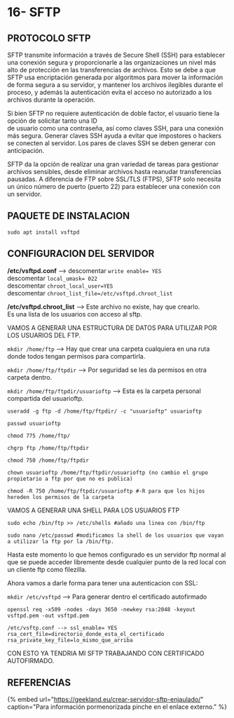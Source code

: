 # 16- SFTP

## PROTOCOLO SFTP

SFTP transmite información a través de Secure Shell \(SSH\) para establecer una conexión segura y proporcionarle a las organizaciones un nivel más alto de protección en las transferencias de archivos. Esto se debe a que SFTP usa encriptación generada por algoritmos para mover la información de forma segura a su servidor, y mantener los archivos ilegibles durante el proceso, y además la autenticación evita el acceso no autorizado a los archivos durante la operación.

Si bien SFTP no requiere autenticación de doble factor, el usuario tiene la opción de solicitar tanto una ID  
de usuario como una contraseña, así como claves SSH, para una conexión más segura. Generar claves SSH ayuda a evitar que impostores o hackers se conecten al servidor. Los pares de claves SSH se deben generar con anticipación.

SFTP da la opción de realizar una gran variedad de tareas para gestionar archivos sensibles, desde eliminar archivos hasta reanudar transferencias pausadas. A diferencia de FTP sobre SSL/TLS \(FTPS\), SFTP solo necesita un único número de puerto \(puerto 22\) para establecer una conexión con un servidor.

## PAQUETE DE INSTALACION

`sudo apt install vsftpd`

## CONFIGURACION DEL SERVIDOR

**/etc/vsftpd.conf** --&gt; descomentar `write enable= YES`  
descomentar `local_umask= 022`  
descomentar `chroot_local_user=YES`  
descomentar `chroot_list_file=/etc/vsftpd.chroot_list`

**/etc/vsftpd.chroot\_list** --&gt; Este archivo no existe, hay que crearlo.  
Es una lista de los usuarios con acceso al sftp.

VAMOS A GENERAR UNA ESTRUCTURA DE DATOS PARA UTILIZAR POR LOS USUARIOS DEL FTP.

`mkdir /home/ftp` --&gt; Hay que crear una carpeta cualquiera en una ruta donde todos tengan permisos para compartirla.

`mkdir /home/ftp/ftpdir` --&gt; Por seguridad se les da permisos en otra carpeta dentro.

`mkdir /home/ftp/ftpdir/usuarioftp` --&gt; Esta es la carpeta personal compartida del usuarioftp.

`useradd -g ftp -d /home/ftp/ftpdir/ -c "usuarioftp" usuarioftp`

`passwd usuarioftp`

`chmod 775 /home/ftp/`

`chgrp ftp /home/ftp/ftpdir`

`chmod 750 /home/ftp/ftpdir`

`chown usuarioftp /home/ftp/ftpdir/usuarioftp (no cambio el grupo propietario a ftp por que no es publica)`

`chmod -R 750 /home/ftp/ftpdir/usuarioftp #-R para que los hijos hereden los permisos de la carpeta`

VAMOS A GENERAR UNA SHELL PARA LOS USUARIOS FTP

`sudo echo /bin/ftp >> /etc/shells #añado una linea con /bin/ftp`

`sudo nano /etc/passwd #modificamos la shell de los usuarios que vayan a utilizar la ftp por la /bin/ftp.`

Hasta este momento lo que hemos configurado es un servidor ftp normal al que se puede acceder libremente desde cualquier punto de la red local con un cliente ftp como filezilla.

Ahora vamos a darle forma para tener una autenticacion con SSL:

`mkdir /etc/vsftpd` --&gt; Para generar dentro el certificado autofirmado

`openssl req -x509 -nodes -days 3650 -newkey rsa:2048 -keyout vsftpd.pem -out vsftpd.pem`

`/etc/vsftp.conf --> ssl_enable= YES`  
`rsa_cert_file=directorio_donde_esta_el_certificado`  
`rsa_private_key_file=lo_mismo_que_arriba`

CON ESTO YA TENDRIA MI SFTP TRABAJANDO CON CERTIFICADO AUTOFIRMADO.

## REFERENCIAS

{% embed url="https://geekland.eu/crear-servidor-sftp-enjaulado/" caption="Para información pormenorizada pinche en el enlace externo." %}

